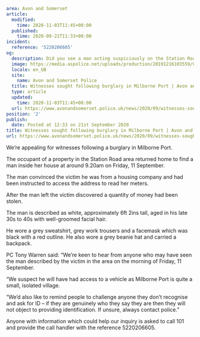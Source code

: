 ```yaml
area: Avon and Somerset
article:
  modified:
    time: 2020-11-03T11:45+00:00
  published:
    time: 2020-09-21T11:33+00:00
incident:
  reference: '5220206605'
og:
  description: Did you see a man acting suspiciously on the Station Road area of the village on the morning of Friday, 11 September?
  image: https://media.aspolice.net/uploads/production/20191216103559/Can-you-help-radio.png
  locale: en_GB
  site:
    name: Avon and Somerset Police
  title: Witnesses sought following burglary in Milborne Port | Avon and Somerset Police
  type: article
  updated:
    time: 2020-11-03T11:45+00:00
  url: https://www.avonandsomerset.police.uk/news/2020/09/witnesses-sought-following-burglary-in-milborne-port/
position: '2'
publish:
  date: Posted at 12:33 on 21st September 2020
title: Witnesses sought following burglary in Milborne Port | Avon and Somerset Police
url: https://www.avonandsomerset.police.uk/news/2020/09/witnesses-sought-following-burglary-in-milborne-port/
```

We’re appealing for witnesses following a burglary in Milborne Port.

The occupant of a property in the Station Road area returned home to find a man inside her house at around 9.20am on Friday, 11 September.

The man convinced the victim he was from a housing company and had been instructed to access the address to read her meters.

After the man left the victim discovered a quantity of money had been stolen.

The man is described as white, approximately 6ft 2ins tall, aged in his late 30s to 40s with well-groomed facial hair.

He wore a grey sweatshirt, grey work trousers and a facemask which was black with a red outline. He also wore a grey beanie hat and carried a backpack.

PC Tony Warren said: “We’re keen to hear from anyone who may have seen the man described by the victim in the area on the morning of Friday, 11 September.

“We suspect he will have had access to a vehicle as Milborne Port is quite a small, isolated village.

“We’d also like to remind people to challenge anyone they don’t recognise and ask for ID – if they are genuinely who they say they are then they will not object to providing identification. If unsure, always contact police.”

Anyone with information which could help our inquiry is asked to call 101 and provide the call handler with the reference 5220206605.
